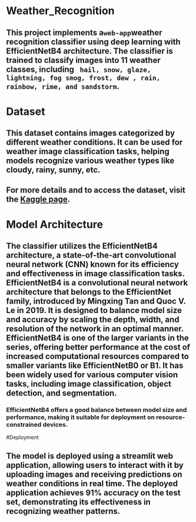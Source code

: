 # Weather_Recognition
## This project implements a` web-app `weather recognition classifier using deep learning with EfficientNetB4 architecture. The classifier is trained to classify images into 11 weather classes, including ` hail, snow, glaze, lightning, fog smog, frost, dew , rain, rainbow, rime, and sandstorm`.

# Dataset
## This dataset contains images categorized by different weather conditions. It can be used for weather image classification tasks, helping models recognize various weather types like cloudy, rainy, sunny, etc.

## For more details and to access the dataset, visit the [Kaggle page](https://www.kaggle.com/datasets/jehanbhathena/weather-dataset).

# Model Architecture

## The classifier utilizes the EfficientNetB4 architecture, a state-of-the-art convolutional neural network (CNN) known for its efficiency and effectiveness in image classification tasks. EfficientNetB4 is a convolutional neural network architecture that belongs to the EfficientNet family, introduced by Mingxing Tan and Quoc V. Le in 2019. It is designed to balance model size and accuracy by scaling the depth, width, and resolution of the network in an optimal manner. EfficientNetB4 is one of the larger variants in the series, offering better performance at the cost of increased computational resources compared to smaller variants like EfficientNetB0 or B1. It has been widely used for various computer vision tasks, including image classification, object detection, and segmentation.

### EfficientNetB4 offers a good balance between model size and performance, making it suitable for deployment on resource-constrained devices.

#Deployment
## The model is deployed using a streamlit  web application, allowing users to interact with it by uploading images and receiving predictions on weather conditions in real time. The deployed application achieves 91% accuracy on the test set, demonstrating its effectiveness in recognizing weather patterns.
